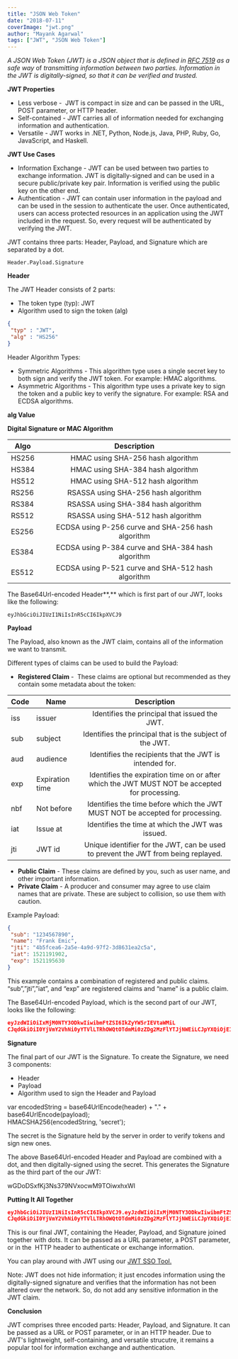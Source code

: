 ```yaml
---
title: "JSON Web Token"
date: "2018-07-11"
coverImage: "jwt.png"
author: "Mayank Agarwal"
tags: ["JWT", "JSON Web Token"]
---
```


_A JSON Web Token (JWT) is a JSON object that is defined in_ [_RFC 7519_](https://tools.ietf.org/html/rfc7519) _as a safe way_ of _transmitting information between two parties. Information in the JWT is digitally-signed, so that it can be verified and trusted._

**JWT Properties**

- Less verbose -  JWT is compact in size and can be passed in the URL, POST parameter, or HTTP header.
- Self-contained - JWT carries all of information needed for exchanging information and authentication.
- Versatile - JWT works in .NET, Python, Node.js, Java, PHP, Ruby, Go, JavaScript, and Haskell.

**JWT Use Cases**

- Information Exchange - JWT can be used between two parties to exchange information. JWT is digitally-signed and can be used in a secure public/private key pair. Information is verified using the public key on the other end.
- Authentication - JWT can contain user information in the payload and can be used in the session to authenticate the user. Once authenticated, users can access protected resources in an application using the JWT included in the request. So, every request will be authenticated by verifying the JWT.

JWT contains three parts: Header, Payload, and Signature which are separated by a dot.

`Header.Payload.Signature`

**Header**

The JWT Header consists of 2 parts:

- The token type (typ): JWT 
- Algorithm used to sign the token (alg)

```json 
{  
 "typ" : "JWT",  
 "alg" : "HS256"  
}
```

Header Algorithm Types:

- Symmetric Algorithms - This algorithm type uses a single secret key to both sign and verify the JWT token. For example: HMAC algorithms.
- Asymmetric Algorithms - This algorithm type uses a private key to sign the token and a public key to verify the signature. For example: RSA and ECDSA algorithms.

**alg Value**

**Digital Signature or MAC Algorithm**

| Algo  | Description                       |
| ----- |:---------------------------------:|
| HS256 | HMAC using SHA-256 hash algorithm |
| HS384 | HMAC using SHA-384 hash algorithm | 
| HS512 | HMAC using SHA-512 hash algorithm | 
| RS256 | RSASSA using SHA-256 hash algorithm | 
| RS384 | RSASSA using SHA-384 hash algorithm | 
| RS512 | RSASSA using SHA-512 hash algorithm | 
| ES256 | ECDSA using P-256 curve and SHA-256 hash algorithm | 
| ES384 | ECDSA using P-384 curve and SHA-384 hash algorithm | 
ES512 | ECDSA using P-521 curve and SHA-512 hash algorithm

The Base64Url-encoded Header**,** which is first part of our JWT, looks like the following:

`eyJhbGciOiJIUzI1NiIsInR5cCI6IkpXVCJ9`

**Payload**

The Payload, also known as the JWT claim, contains all of the information we want to transmit.

Different types of claims can be used to build the Payload:

- **Registered Claim** -  These claims are optional but recommended as they contain some metadata about the token:


| Code  | Name   |Description                       |
| ----- | ------ |:--------------------------------:|
| iss   | issuer |Identifies the principal that issued the JWT.                       |
| sub  | subject   |Identifies the principal that is the subject of the JWT.                       |
| aud  | audience   |Identifies the recipients that the JWT is intended for.                       |
| exp  | Expiration time   | Identifies the expiration time on or after which the JWT MUST NOT be accepted for processing.                       |
| nbf  | Not before   |Identifies the time before which the JWT MUST NOT be accepted for processing.                       |
| iat  | Issue at   |Identifies the time at which the JWT was issued.  |
| jti  | JWT id   |Unique identifier for the JWT, can be used to prevent the JWT from being replayed.                       |

- **Public Claim** - These claims are defined by you, such as user name, and other important information.
- **Private Claim** - A producer and consumer may agree to use claim names that are private. These are subject to collision, so use them with caution.

Example Payload:

```json
{  
 "sub": "1234567890",  
 "name": "Frank Emic",  
 "jti": "4b5fcea6-2a5e-4a9d-97f2-3d8631ea2c5a",  
 "iat": 1521191902,  
 "exp": 1521195630  
}
```

This example contains a combination of registered and public claims. “sub”,”jti”,”iat”, and “exp” are registered claims and “name” is a public claim.

The Base64Url-encoded Payload, which is the second part of our JWT, looks like the following:

```json
eyJzdWIiOiIxMjM0NTY3ODkwIiwibmFtZSI6IkZyYW5rIEVtaWMiL  
CJqdGkiOiI0YjVmY2VhNi0yYTVlLTRhOWQtOTdmMi0zZDg2MzFlYTJjNWEiLCJpYXQiOjE1MjExOTE5MDIsImV4cCI6MTUyMTE5NTYzMH0
```

**Signature**

The final part of our JWT is the Signature. To create the Signature, we need 3 components:

- Header
- Payload
- Algorithm used to sign the Header and Payload

var encodedString = base64UrlEncode(header) + "." + base64UrlEncode(payload);  
HMACSHA256(encodedString, 'secret');

The secret is the Signature held by the server in order to verify tokens and sign new ones.

The above Base64Url-encoded Header and Payload are combined with a dot, and then digitally-signed using the secret. This generates the Signature as the third part of the our JWT:

wGDoDSxfKj3Ns379NVxocwM9TOiwxhxWl

**Putting It All Together**

```json
eyJhbGciOiJIUzI1NiIsInR5cCI6IkpXVCJ9.eyJzdWIiOiIxMjM0NTY3ODkwIiwibmFtZSI6IkZyYW5rIEVtaWMiL  
CJqdGkiOiI0YjVmY2VhNi0yYTVlLTRhOWQtOTdmMi0zZDg2MzFlYTJjNWEiLCJpYXQiOjE1MjExOTE5MDIsImV4cCI6MTUyMTE5NTYzMH0.wGDoDSxfKj3Ns379NVxocwM9TOiwxhxWl
```

This is our final JWT, containing the Header, Payload, and Signature joined together with dots. It can be passed as a URL parameter, a POST parameter, or in the  HTTP header to authenticate or exchange information.

You can play around with JWT using our [JWT SSO Tool.](https://jwt.ssotools.com/)

Note: JWT does not hide information; it just encodes information using the digitally-signed signature and verifies that the information has not been altered over the network. So, do not add any sensitive information in the JWT claim.

**Conclusion**

JWT comprises three encoded parts: Header, Payload, and Signature. It can be passed as a URL or POST parameter, or in an HTTP header. Due to JWT's lightweight, self-containing, and versatile strucutre, it remains a popular tool for information exchange and authentication.
